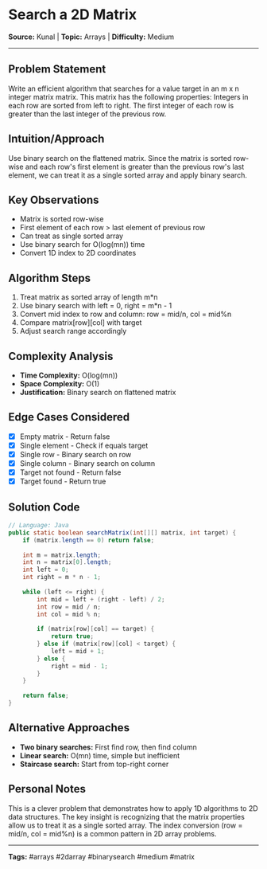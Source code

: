 # Search a 2D Matrix

**Source:** Kunal | **Topic:** Arrays | **Difficulty:** Medium  

---

## Problem Statement
Write an efficient algorithm that searches for a value target in an m x n integer matrix matrix. This matrix has the following properties: Integers in each row are sorted from left to right. The first integer of each row is greater than the last integer of the previous row.

## Intuition/Approach
Use binary search on the flattened matrix. Since the matrix is sorted row-wise and each row's first element is greater than the previous row's last element, we can treat it as a single sorted array and apply binary search.

## Key Observations
- Matrix is sorted row-wise
- First element of each row > last element of previous row
- Can treat as single sorted array
- Use binary search for O(log(mn)) time
- Convert 1D index to 2D coordinates

## Algorithm Steps
1. Treat matrix as sorted array of length m*n
2. Use binary search with left = 0, right = m*n - 1
3. Convert mid index to row and column: row = mid/n, col = mid%n
4. Compare matrix[row][col] with target
5. Adjust search range accordingly

## Complexity Analysis
- **Time Complexity:** O(log(mn))
- **Space Complexity:** O(1)
- **Justification:** Binary search on flattened matrix

## Edge Cases Considered
- [x] Empty matrix - Return false
- [x] Single element - Check if equals target
- [x] Single row - Binary search on row
- [x] Single column - Binary search on column
- [x] Target not found - Return false
- [x] Target found - Return true

## Solution Code

```java
// Language: Java
public static boolean searchMatrix(int[][] matrix, int target) {
    if (matrix.length == 0) return false;
    
    int m = matrix.length;
    int n = matrix[0].length;
    int left = 0;
    int right = m * n - 1;
    
    while (left <= right) {
        int mid = left + (right - left) / 2;
        int row = mid / n;
        int col = mid % n;
        
        if (matrix[row][col] == target) {
            return true;
        } else if (matrix[row][col] < target) {
            left = mid + 1;
        } else {
            right = mid - 1;
        }
    }
    
    return false;
}
```

## Alternative Approaches
- **Two binary searches:** First find row, then find column
- **Linear search:** O(mn) time, simple but inefficient
- **Staircase search:** Start from top-right corner

## Personal Notes
This is a clever problem that demonstrates how to apply 1D algorithms to 2D data structures. The key insight is recognizing that the matrix properties allow us to treat it as a single sorted array. The index conversion (row = mid/n, col = mid%n) is a common pattern in 2D array problems.

---
**Tags:** #arrays #2darray #binarysearch #medium #matrix
